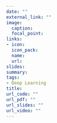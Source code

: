 ```yaml
---
date: ""
external_link: ""
image:
  caption: 
  focal_point: 
links:
- icon: 
  icon_pack: 
  name: 
  url: 
slides: 
summary: 
tags:
- Deep Learning
title: 
url_code: ""
url_pdf: ""
url_slides: ""
url_video: ""
---
```


